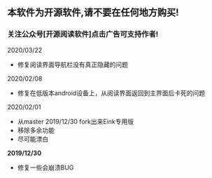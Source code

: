 ## 本软件为开源软件,请不要在任何地方购买!
### 关注公众号[开源阅读软件]点击广告可支持作者!

2020/03/22
* 修复阅读界面导航栏没有真正隐藏的问题

2020/02/08
* 修复在低版本android设备上，从阅读界面返回到主界面后卡死的问题

2020/02/01
* 从master 2019/12/30 fork出来Eink专用版
* 移除多余功能
* 尽可能漂白

**2019/12/30**
* 修复一些会崩溃BUG

